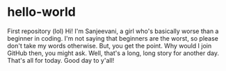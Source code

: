 # hello-world
First repository (lol)
Hi!
I'm Sanjeevani, a girl who's basically worse than a beginner in coding.
I'm not saying that beginners are the worst, so please don't take my words otherwise.
But, you get the point.
Why would I join GitHub then, you might ask.
Well, that's a long, long story for another day.
That's all for today.
Good day to y'all!
